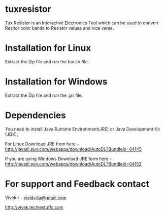 tuxresistor
===========

Tux Resistor is an Interactive Electronics Tool which can be used to convert Resitor color bands to Resistor values and vice versa.


Installation for Linux
======================

Extract the Zip file and run the tux.sh file.

Installation for Windows
========================

Extract the Zip file and run the .jar file.

Dependencies
============

You need to install Java Runtime Environment(JRE) or Java Development Kit (JDK),

For Linux Download JRE from here – http://javadl.sun.com/webapps/download/AutoDL?BundleId=64145

If you are using Windows Download JRE form here – http://javadl.sun.com/webapps/download/AutoDL?BundleId=64152


For support and Feedback contact
================================

Vivek r - vividvilla@gmail.com

http://vivek.techiestuffs.com